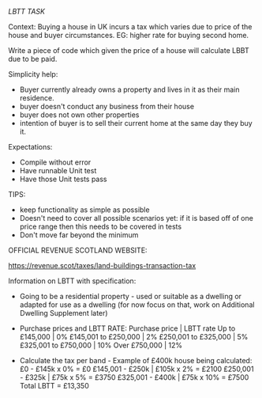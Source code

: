 *LBTT TASK*

Context: Buying a house in UK incurs a tax which varies due to price of the house and buyer circumstances. EG: higher rate for buying second home.

Write a piece of code which given the price of a house will calculate LBBT due to be paid.

Simplicity help:
- Buyer currently already owns a property and lives in it as their main residence.
- buyer doesn't conduct any business from their house
- buyer does not own other properties
- intention of buyer is to sell their current home at the same day they buy it.

Expectations:
- Compile without error
- Have runnable Unit test
- Have those Unit tests pass

TIPS: 
- keep functionality as simple as possible
- Doesn't need to cover all possible scenarios yet: if it is based off of one price range then this needs to be covered in tests
- Don't move far beyond the minimum

OFFICIAL REVENUE SCOTLAND WEBSITE:

https://revenue.scot/taxes/land-buildings-transaction-tax

Information on LBTT with specification:
- Going to be a residential property - used or suitable as a dwelling or adapted for use as a dwelling (for now focus on that, work on Additional Dwelling Supplement later) 
- Purchase prices and LBTT RATE: 
Purchase price | LBTT rate
 Up to £145,000	| 0%
 £145,001 to £250,000	| 2%
 £250,001 to £325,000	| 5%
 £325,001 to £750,000	| 10%
 Over £750,000	| 12%

 - Calculate the tax per band - Example of £400k house being calculated:
£0 - £145k x 0% = £0
£145,001 - £250k | £105k x 2% = £2100
£250,001 - £325k | £75k x 5% = £3750
£325,001 - £400k | £75k x 10% = £7500
Total LBTT = £13,350 

